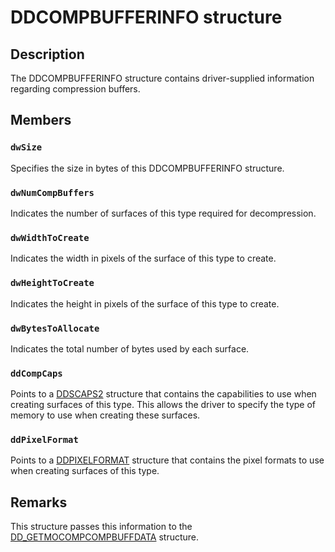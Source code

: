 # DDCOMPBUFFERINFO structure

## Description

The DDCOMPBUFFERINFO structure contains driver-supplied information regarding compression buffers.

## Members

### `dwSize`

Specifies the size in bytes of this DDCOMPBUFFERINFO structure.

### `dwNumCompBuffers`

Indicates the number of surfaces of this type required for decompression.

### `dwWidthToCreate`

Indicates the width in pixels of the surface of this type to create.

### `dwHeightToCreate`

Indicates the height in pixels of the surface of this type to create.

### `dwBytesToAllocate`

Indicates the total number of bytes used by each surface.

### `ddCompCaps`

Points to a [DDSCAPS2](https://learn.microsoft.com/previous-versions/windows/hardware/drivers/ff550292(v=vs.85)) structure that contains the capabilities to use when creating surfaces of this type. This allows the driver to specify the type of memory to use when creating these surfaces.

### `ddPixelFormat`

Points to a [DDPIXELFORMAT](https://learn.microsoft.com/windows-hardware/drivers/ddi/content/ksmedia/ns-ksmedia-_ddpixelformat) structure that contains the pixel formats to use when creating surfaces of this type.

## Remarks

This structure passes this information to the [DD_GETMOCOMPCOMPBUFFDATA](https://learn.microsoft.com/windows/desktop/api/ddrawint/ns-ddrawint-dd_getmocompcompbuffdata) structure.